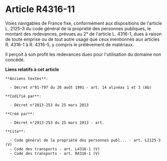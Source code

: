 # Article R4316-11

Voies navigables de France fixe, conformément aux dispositions de l'article L. 2125-3 du code général de la propriété des
personnes publiques, le montant des redevances, prévues au 2° de l'article L. 4316-1, dues à raison de toute emprise ou de
tout autre usage que ceux mentionnés aux articles R. 4316-1 à R. 4316-5, y compris le prélèvement de matériaux. 

Il perçoit à son profit les redevances dues pour l'utilisation du domaine non concédé.

**Liens relatifs à cet article**

	**Anciens textes**:

	  - Décret n°91-797 du 20 août 1991 - art. 14 alinéas 1 et 3 (Ab)

	**Codifié par**:

	  - Décret n°2013-253 du 25 mars 2013

	**Créé par**:

	  - Décret n°2013-253 du 25 mars 2013 - art.

	**Cite**:

	  - Code général de la propriété des personnes publ... - art. L2125-3 (V)
	  - Code des transports - art. L4316-1 (V)
	  - Code des transports - art. R4316-1 (V)

